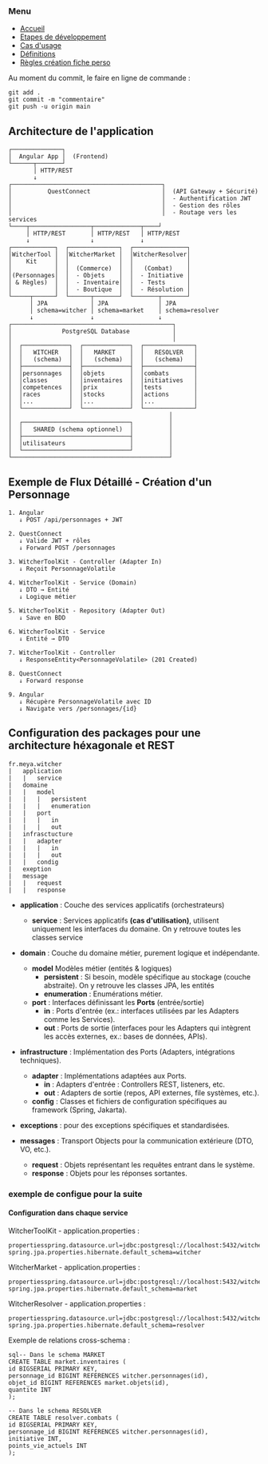### Menu
* [Accueil](_accueil.md)
* [Etapes de développement](_etape_dev.md)
* [Cas d'usage](_uc.md)
* [Définitions](_definition.md)
* [Règles création fiche perso](_creer_fiche_perso.md)

Au moment du commit, le faire en ligne de commande :
````gitexclude
git add .
git commit -m "commentaire"
git push -u origin main
````
## Architecture de l'application
```
┌──────────────┐
│  Angular App │  (Frontend)
└──────┬───────┘
       │ HTTP/REST
       ↓
┌──────────────────────────────────────────┐
│          QuestConnect                    │  (API Gateway + Sécurité)
│                                          │  - Authentification JWT
│                                          │  - Gestion des rôles
│                                          │  - Routage vers les services
└────┬─────────────────┬─────────────┬────┘
     │ HTTP/REST       │ HTTP/REST   │ HTTP/REST
     ↓                 ↓             ↓
┌────────────┐  ┌──────────────┐  ┌───────────────┐
│WitcherTool │  │WitcherMarket │  │WitcherResolver│
│    Kit     │  │              │  │               │
│            │  │  (Commerce)  │  │   (Combat)    │
│(Personnages│  │  - Objets    │  │  - Initiative │
│ & Règles)  │  │  - Inventaire│  │  - Tests      │
│            │  │  - Boutique  │  │  - Résolution │
└─────┬──────┘  └──────┬───────┘  └───────┬───────┘
      │ JPA            │ JPA              │ JPA
      │ schema=witcher │ schema=market    │ schema=resolver
      ↓                ↓                  ↓
┌─────────────────────────────────────────────┐
│              PostgreSQL Database            │
│                                             │
│  ┌─────────────┐  ┌─────────────┐  ┌──────────────┐
│  │   WITCHER   │  │   MARKET    │  │   RESOLVER   │
│  │   (schema)  │  │   (schema)  │  │   (schema)   │
│  ├─────────────┤  ├─────────────┤  ├──────────────┤
│  │personnages  │  │objets       │  │combats       │
│  │classes      │  │inventaires  │  │initiatives   │
│  │competences  │  │prix         │  │tests         │
│  │races        │  │stocks       │  │actions       │
│  │...          │  │...          │  │...           │
│  └─────────────┘  └─────────────┘  └──────────────┘
│                                            │
│  ┌──────────────────────────────┐          │
│  │   SHARED (schema optionnel)  │          │
│  ├──────────────────────────────┤          │
│  │utilisateurs                  │          │
│  └──────────────────────────────┘          │
└────────────────────────────────────────────┘
```

## Exemple de Flux Détaillé - Création d'un Personnage
```
1. Angular
   ↓ POST /api/personnages + JWT
   
2. QuestConnect
   ↓ Valide JWT + rôles
   ↓ Forward POST /personnages
   
3. WitcherToolKit - Controller (Adapter In)
   ↓ Reçoit PersonnageVolatile
   
4. WitcherToolKit - Service (Domain)
   ↓ DTO → Entité
   ↓ Logique métier
   
5. WitcherToolKit - Repository (Adapter Out)
   ↓ Save en BDD
   
6. WitcherToolKit - Service
   ↓ Entité → DTO
   
7. WitcherToolKit - Controller
   ↓ ResponseEntity<PersonnageVolatile> (201 Created)
   
8. QuestConnect
   ↓ Forward response
   
9. Angular
   ↓ Récupère PersonnageVolatile avec ID
   ↓ Navigate vers /personnages/{id}
```

## Configuration des packages pour une architecture héxagonale et REST
```
fr.meya.witcher
|	application
|	|	service
|	domaine
|	|	model
|	|	|	persistent
|	|	|	enumeration
|	|	port
|	|	|	in
|	|	|	out
|	infrasctucture
|	|	adapter
|	|	|	in
|	|	|	out
|	|	condig
|	exeption
|	message
|	|	request
|	|	response
```
- **application** : Couche des services applicatifs (orchestrateurs)
    - **service** : Services applicatifs **(cas d'utilisation)**, utilisent uniquement les interfaces du domaine. On y retrouve toutes les classes service

- **domain** : Couche du domaine métier, purement logique et indépendante.
    - **model** Modèles métier (entités & logiques)
        - **persistent** : Si besoin, modèle spécifique au stockage (couche abstraite). On y retrouve les classes JPA, les entités
        - **enumeration** : Enumérations métier.
    - **port** : Interfaces définissant les **Ports** (entrée/sortie)
        - **in** : Ports d'entrée (ex.: interfaces utilisées par les Adapters comme les Services).
        - **out** : Ports de sortie (interfaces pour les Adapters qui intègrent les accès externes, ex.: bases de données, APIs).

- **infrastructure** : Implémentation des Ports (Adapters, intégrations techniques).
    - **adapter** : Implémentations adaptées aux Ports.
        - **in** : Adapters d'entrée : Controllers REST, listeners, etc.
        - **out** : Adapters de sortie (repos, API externes, file systèmes, etc.).
    - **config** : Classes et fichiers de configuration spécifiques au framework (Spring, Jakarta).

- **exceptions** : pour des exceptions spécifiques et standardisées.

- **messages** : Transport Objects pour la communication extérieure (DTO, VO, etc.).
    - **request** : Objets représentant les requêtes entrant dans le système.
    - **response** : Objets pour les réponses sortantes.

### exemple de configue pour la suite
#### Configuration dans chaque service
WitcherToolKit - application.properties :
```
propertiesspring.datasource.url=jdbc:postgresql://localhost:5432/witcher_rpg
spring.jpa.properties.hibernate.default_schema=witcher
```
WitcherMarket - application.properties :
```
propertiesspring.datasource.url=jdbc:postgresql://localhost:5432/witcher_rpg
spring.jpa.properties.hibernate.default_schema=market
```
WitcherResolver - application.properties :
```
propertiesspring.datasource.url=jdbc:postgresql://localhost:5432/witcher_rpg
spring.jpa.properties.hibernate.default_schema=resolver
```
Exemple de relations cross-schema :
```
sql-- Dans le schema MARKET
CREATE TABLE market.inventaires (
id BIGSERIAL PRIMARY KEY,
personnage_id BIGINT REFERENCES witcher.personnages(id),
objet_id BIGINT REFERENCES market.objets(id),
quantite INT
);

-- Dans le schema RESOLVER
CREATE TABLE resolver.combats (
id BIGSERIAL PRIMARY KEY,
personnage_id BIGINT REFERENCES witcher.personnages(id),
initiative INT,
points_vie_actuels INT
);
```